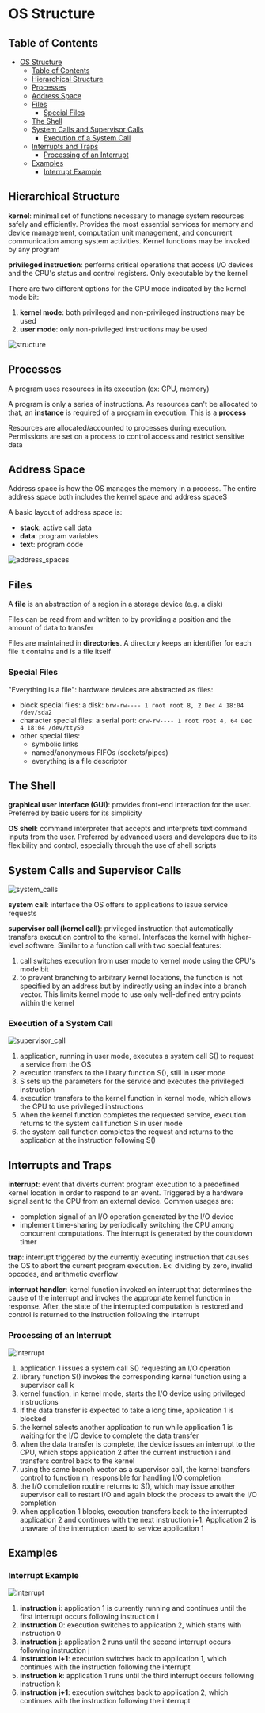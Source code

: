 # OS Structure

## Table of Contents

- [OS Structure](#os-structure)
  - [Table of Contents](#table-of-contents)
  - [Hierarchical Structure](#hierarchical-structure)
  - [Processes](#processes)
  - [Address Space](#address-space)
  - [Files](#files)
    - [Special Files](#special-files)
  - [The Shell](#the-shell)
  - [System Calls and Supervisor Calls](#system-calls-and-supervisor-calls)
    - [Execution of a System Call](#execution-of-a-system-call)
  - [Interrupts and Traps](#interrupts-and-traps)
    - [Processing of an Interrupt](#processing-of-an-interrupt)
  - [Examples](#examples)
    - [Interrupt Example](#interrupt-example)

## Hierarchical Structure

**kernel**: minimal set of functions necessary to manage system resources safely and efficiently. Provides the most essential services for memory and device management, computation unit management, and concurrent communication among system activities. Kernel functions may be invoked by any program

**privileged instruction**: performs critical operations that access I/O devices and the CPU's status and control registers. Only executable by the kernel

There are two different options for the CPU mode indicated by the kernel mode bit:

1. **kernel mode**: both privileged and non-privileged instructions may be used
2. **user mode**: only non-privileged instructions may be used

![structure](https://github.com/Liam-Brew/CS-492/blob/master/Notes/assets/introduction/structure.PNG)

## Processes

A program uses resources in its execution (ex: CPU, memory)

A program is only a series of instructions. As resources can't be allocated to that, an **instance** is required of a program in execution. This is a **process**

Resources are allocated/accounted to processes during execution. Permissions are set on a process to control access and restrict sensitive data

## Address Space

Address space is how the OS manages the memory in a process. The entire address space both includes the kernel space and address spaceS

A basic layout of address space is:

- **stack**: active call data
- **data**: program variables
- **text**: program code

![address_spaces](https://github.com/Liam-Brew/CS-492/blob/master/Notes/assets/introduction/address_spaces.PNG)

## Files

A **file** is an abstraction of a region in a storage device (e.g. a disk)

Files can be read from and written to by providing a position and the amount of data to transfer

Files are maintained in **directories**. A directory keeps an identifier for each file it contains and is a file itself

### Special Files

"Everything is a file": hardware devices are abstracted as files:

- block special files: a disk: ```brw-rw---- 1 root root 8, 2 Dec 4 18:04 /dev/sda2```
- character special files: a serial port: ```crw-rw---- 1 root root 4, 64 Dec 4 18:04 /dev/ttyS0```
- other special files:
  - symbolic links
  - named/anonymous FIFOs (sockets/pipes)
  - everything is a file descriptor

## The Shell

**graphical user interface (GUI)**: provides front-end interaction for the user. Preferred by basic users for its simplicity

**OS shell**: command interpreter that accepts and interprets text command inputs from the user. Preferred by advanced users and developers due to its flexibility and control, especially through the use of shell scripts

## System Calls and Supervisor Calls

![system_calls](https://github.com/Liam-Brew/CS-492/blob/master/Notes/assets/introduction/system_calls.PNG)

**system call**: interface the OS offers to applications to issue service requests

**supervisor call (kernel call)**: privileged instruction that automatically transfers execution control to the kernel. Interfaces the kernel with higher-level software. Similar to a function call with two special features:

1. call switches execution from user mode to kernel mode using the CPU's mode bit
2. to prevent branching to arbitrary kernel locations, the function is not specified by an address but by indirectly using an index into a branch vector. This limits kernel mode to use only well-defined entry points within the kernel

### Execution of a System Call

![supervisor_call](https://github.com/Liam-Brew/CS-492/blob/master/Notes/assets/introduction/supervisor_call.PNG)

1. application, running in user mode, executes a system call S() to request a service from the OS
2. execution transfers to the library function S(), still in user mode
3. S sets up the parameters for the service and executes the privileged instruction
4. execution transfers to the kernel function in kernel mode, which allows the CPU to use privileged instructions
5. when the kernel function completes the requested service, execution returns to the system call function S in user mode
6. the system call function completes the request and returns to the application at the instruction following S()

## Interrupts and Traps

**interrupt**: event that diverts current program execution to a predefined kernel location in order to respond to an event. Triggered by a hardware signal sent to the CPU from an external device. Common usages are:

- completion signal of an I/O operation generated by the I/O device
- implement time-sharing by periodically switching the CPU among concurrent computations. The interrupt is generated by the countdown timer

**trap**: interrupt triggered by the currently executing instruction that causes the OS to abort the current program execution. Ex: dividing by zero, invalid opcodes, and arithmetic overflow

**interrupt handler**: kernel function invoked on interrupt that determines the cause of the interrupt and invokes the appropriate kernel function in response. After, the state of the interrupted computation is restored and control is returned to the instruction following the interrupt

### Processing of an Interrupt

![interrupt](https://github.com/Liam-Brew/CS-492/blob/master/Notes/assets/introduction/interrupt.PNG)

1. application 1 issues a system call S() requesting an I/O operation
2. library function S() invokes the corresponding kernel function using a supervisor call k
3. kernel function, in kernel mode, starts the I/O device using privileged instructions
4. if the data transfer is expected to take a long time, application 1 is blocked
5. the kernel selects another application to run while application 1 is waiting for the I/O device to complete the data transfer
6. when the data transfer is complete, the device issues an interrupt to the CPU, which stops application 2 after the current instruction i and transfers control back to the kernel
7. using the same branch vector as a supervisor call, the kernel transfers control to function m, responsible for handling I/O completion
8. the I/O completion routine returns to S(), which may issue another supervisor call to restart I/O and again block the process to await the I/O completion
9. when application 1 blocks, execution transfers back to the interrupted application 2 and continues with the next instruction i+1. Application 2 is unaware of the interruption used to service application 1

## Examples

### Interrupt Example

![interrupt](https://github.com/Liam-Brew/CS-492/blob/master/Notes/assets/introduction/interrupt_example.PNG)

1. **instruction i**: application 1 is currently running and continues until the first interrupt occurs following instruction i
2. **instruction 0**: execution switches to application 2, which starts with instruction 0
3. **instruction j**: application 2 runs until the second interrupt occurs following instruction j
4. **instruction i+1**: execution switches back to application 1, which continues with the instruction following the interrupt
5. **instruction k**: application 1 runs until the third interrupt occurs following instruction k
6. **instruction j+1**: execution switches back to application 2, which continues with the instruction following the interrupt
